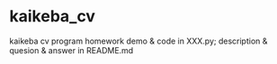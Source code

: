 # kaikeba_cv
kaikeba cv program homework
demo & code in XXX.py;
description & quesion & answer in README.md

